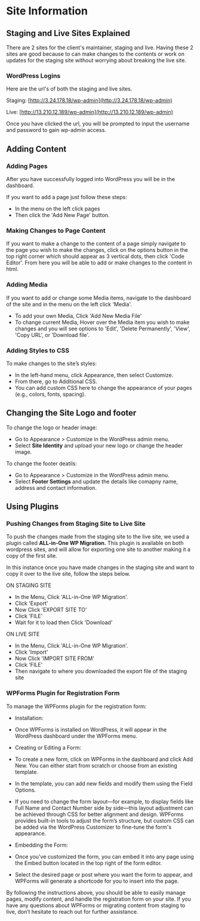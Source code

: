 # Site Information

## Staging and Live Sites Explained

There are 2 sites for the client's maintainer, staging and live. Having these 2 sites are good because to can make changes to the contents or work on updates for the staging site without worrying about breaking the live site.

### WordPress Logins
Here are the url's of both the staging and live sites.

Staging: [http://3.24.178.18/wp-admin](http://3.24.178.18/wp-admin)

Live: [http://13.210.12.189/wp-admin](http://13.210.12.189/wp-admin)

Once you have clicked the url, you will be prompted to input the username and password to gain wp-admin access. 

## Adding Content
### Adding Pages
After you have successfully logged into WordPress you will be in the dashboard. 

If you want to add a page just follow these steps:
- In the menu on the left click pages
- Then click the 'Add New Page' button.
  
### Making Changes to Page Content
If you want to make a change to the content of a page simply navigate to the page you wish to make the changes, click on the options button in the top right corner which should appear as 3 vertical dots, then click 'Code Editor'. From here you will be able to add or make changes to the content in html.

### Adding Media
If you want to add or change some Media items, navigate to the dashboard of the site and in the menu on the left click 'Media'. 

- To add your own Media, Click 'Add New Media File'
- To change current Media, Hover over the Media item you wish to make changes and you will see options to 'Edit', 'Delete Permanently', 'View', 'Copy URL', or 'Download file'.

### Adding Styles to CSS
To make changes to the site’s styles:
- In the left-hand menu, click Appearance, then select Customize.
- From there, go to Additional CSS.
- You can add custom CSS here to change the appearance of your pages (e.g., colors, fonts, spacing).

## Changing the Site Logo and footer
To change the logo or header image:
- Go to Appearance > Customize in the WordPress admin menu.
- Select <strong>Site Identity</strong> and upload your new logo or change the header image.

To change the footer deatils:
- Go to Appearance > Customize in the WordPress admin menu.
- Select <strong>Footer Settings</strong> and update the details like comapny name, address and contact information.

## Using Plugins
### Pushing Changes from Staging Site to Live Site
To push the changes made from the staging site to the live site, we used a plugin called <strong>ALL-in-One WP Migration.</strong> This plugin is available on both wordpress sites, and will allow for exporting one site to another making it a copy of the first site. 

In this instance once you have made changes in the staging site and want to copy it over to the live site, follow the steps below.

ON STAGING SITE

- In the Menu, Click 'ALL-in-One WP Migration'.
- Click 'Export'
- Now Click 'EXPORT SITE TO'
- Click 'FILE'
- Wait for it to load then Click 'Download'

ON LIVE SITE

- In the Menu, Click 'ALL-in-One WP Migration'.
- Click 'Import'
- Now Click 'IMPORT SITE FROM'
- Click 'FILE'
- Then navigate to where you downloaded the export file of the staging site

### WPForms Plugin for Registration Form
To manage the WPForms plugin for the registration form:

* Installation:

- Once WPForms is installed on WordPress, it will appear in the WordPress dashboard under the WPForms menu.

* Creating or Editing a Form:

- To create a new form, click on WPForms in the dashboard and click Add New. You can either start from scratch or choose from an existing template.

- In the template, you can add new fields and modify them using the Field Options.

- If you need to change the form layout—for example, to display fields like Full Name and Contact Number side by side—this layout adjustment can be achieved through CSS for better alignment and design. WPForms provides built-in tools to adjust the form’s structure, but custom CSS can be added via the WordPress Customizer to fine-tune the form's appearance.

* Embedding the Form:

- Once you've customized the form, you can embed it into any page using the Embed button located in the top right of the form editor.

- Select the desired page or post where you want the form to appear, and WPForms will generate a shortcode for you to insert into the page.

By following the instructions above, you should be able to easily manage pages, modify content, and handle the registration form on your site. If you have any questions about WPForms or migrating content from staging to live, don’t hesitate to reach out for further assistance.

